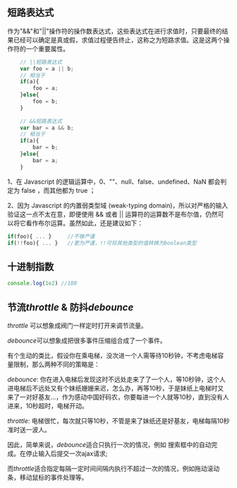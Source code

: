 ## 短路表达式
作为"&&"和"||"操作符的操作数表达式，这些表达式在进行求值时，只要最终的结果已经可以确定是真或假，求值过程便告终止，这称之为短路求值。这是这两个操作符的一个重要属性。

```javascript
    // ||短路表达式
    var foo = a || b;
    // 相当于
    if(a){
        foo = a;
    }else{
        foo = b;
    }
    
    // &&短路表达式
    var bar = a && b;
    // 相当于
    if(a){
        bar = b;
    }else{
        bar = a;
    }
```

1、在 Javascript 的逻辑运算中，0、""、null、false、undefined、NaN 都会判定为 false ，而其他都为 true ；

2、因为 Javascript 的内置弱类型域 (weak-typing domain)，所以对严格的输入验证这一点不太在意，即便使用 && 或者 || 运算符的运算数不是布尔值，仍然可以将它看作布尔运算。虽然如此，还是建议如下：

```javascript
if(foo){ ... }     //不够严谨
if(!!foo){ ... }   //更为严谨，!!可将其他类型的值转换为boolean类型
```

## 十进制指数
```javascript
console.log(1e2) //100
```

## 节流*throttle* & 防抖*debounce*
*throttle* 可以想象成阀门一样定时打开来调节流量。 

*debounce*可以想象成把很多事件压缩组合成了一个事件。

有个生动的类比，假设你在乘电梯，没次进一个人需等待10秒钟，不考虑电梯容量限制，那么两种不同的策略是：

*debounce*: 你在进入电梯后发现这时不远处走来了了一个人，等10秒钟，这个人进电梯后不远处又有个妹纸姗姗来迟，怎么办，再等10秒，于是妹纸上电梯时又来了一对好基友...，作为感动中国好码农，你要每进一个人就等10秒，直到没有人进来，10秒超时，电梯开动。

*throttle*: 电梯很忙，每次就只等10秒，不管是来了妹纸还是好基友，电梯每隔10秒准时送一波人。

因此，简单来说，*debounce*适合只执行一次的情况，例如 搜索框中的自动完成。在停止输入后提交一次ajax请求;

而*throttle*适合指定每隔一定时间间隔内执行不超过一次的情况，例如拖动滚动条，移动鼠标的事件处理等。

```javascript

```
